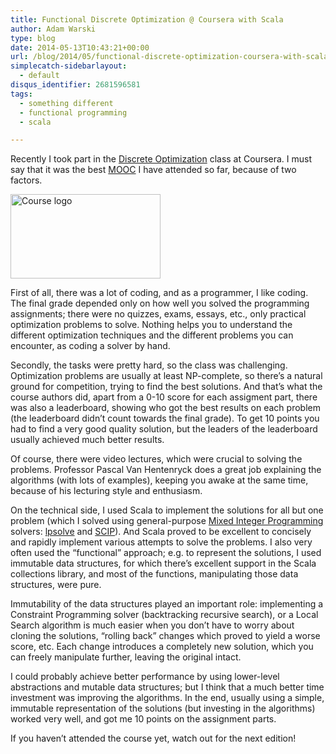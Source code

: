 ```yaml
---
title: Functional Discrete Optimization @ Coursera with Scala
author: Adam Warski
type: blog
date: 2014-05-13T10:43:21+00:00
url: /blog/2014/05/functional-discrete-optimization-coursera-with-scala/
simplecatch-sidebarlayout:
  - default
disqus_identifier: 2681596581
tags:
  - something different
  - functional programming
  - scala

---
```

Recently I took part in the [Discrete Optimization][1] class at Coursera. I must say that it was the best [MOOC][2] I have attended so far, because of two factors.

<a href="http://www.warski.org/blog/2014/05/functional-discrete-optimization-coursera-with-scala/discreetoptimisation_logo/" rel="attachment wp-att-1312"><img loading="lazy" decoding="async" src="http://www.warski.org/blog/wp-content/uploads/2014/05/DiscreetOptimisation_logo.png" alt="Course logo" width="240" height="135" class="aligncenter size-full wp-image-1312" srcset="https://www.warski.org/blog/wp-content/uploads/2014/05/DiscreetOptimisation_logo.png 240w, https://www.warski.org/blog/wp-content/uploads/2014/05/DiscreetOptimisation_logo-210x118.png 210w" sizes="(max-width: 240px) 100vw, 240px" /></a>

First of all, there was a lot of coding, and as a programmer, I like coding. The final grade depended only on how well you solved the programming assignments; there were no quizzes, exams, essays, etc., only practical optimization problems to solve. Nothing helps you to understand the different optimization techniques and the different problems you can encounter, as coding a solver by hand.

Secondly, the tasks were pretty hard, so the class was challenging. Optimization problems are usually at least NP-complete, so there’s a natural ground for competition, trying to find the best solutions. And that’s what the course authors did, apart from a 0-10 score for each assigment part, there was also a leaderboard, showing who got the best results on each problem (the leaderboard didn’t count towards the final grade). To get 10 points you had to find a very good quality solution, but the leaders of the leaderboard usually achieved much better results.

Of course, there were video lectures, which were crucial to solving the problems. Professor Pascal Van Hentenryck does a great job explaining the algorithms (with lots of examples), keeping you awake at the same time, because of his lecturing style and enthusiasm.

On the technical side, I used Scala to implement the solutions for all but one problem (which I solved using general-purpose [Mixed Integer Programming][3] solvers: [lpsolve][4] and [SCIP][5]). And Scala proved to be excellent to concisely and rapidly implement various attempts to solve the problems. I also very often used the “functional” approach; e.g. to represent the solutions, I used immutable data structures, for which there’s excellent support in the Scala collections library, and most of the functions, manipulating those data structures, were pure.

Immutability of the data structures played an important role: implementing a Constraint Programming solver (backtracking recursive search), or a Local Search algorithm is much easier when you don’t have to worry about cloning the solutions, &#8220;rolling back&#8221; changes which proved to yield a worse score, etc. Each change introduces a completely new solution, which you can freely manipulate further, leaving the original intact.

I could probably achieve better performance by using lower-level abstractions and mutable data structures; but I think that a much better time investment was improving the algorithms. In the end, usually using a simple, immutable representation of the solutions (but investing in the algorithms) worked very well, and got me 10 points on the assignment parts.

If you haven’t attended the course yet, watch out for the next edition!

 [1]: https://www.coursera.org/course/optimization
 [2]: http://en.wikipedia.org/wiki/Massive_open_online_course
 [3]: http://en.wikipedia.org/wiki/Integer_programming
 [4]: http://lpsolve.sourceforge.net/5.5/
 [5]: http://scip.zib.de/
